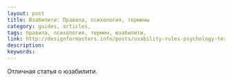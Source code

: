 ```yaml
---
layout: post
title: Юзабилити: Правила, психология, термины
category: guides, articles, 
tags: правила, психология, термин, юзабилити, 
link: http://designformasters.info/posts/usability-rules-psychology-terms/
description: 
keywords: 
---
```


<p>Отличная статья о юзабилити.</p>
